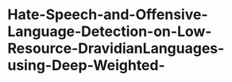 # Hate-Speech-and-Offensive-Language-Detection-on-Low-Resource-DravidianLanguages-using-Deep-Weighted-